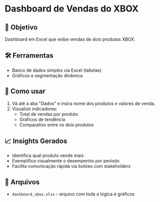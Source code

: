 # Dashboard de Vendas do XBOX

## 🎯 Objetivo
Dashboard em Excel que exibe vendas de dois produtos XBOX.

## 🛠 Ferramentas
- Banco de dados simples via Excel (tabelas)
- Gráficos e segmentação dinâmica

## 🚀 Como usar
1. Vá até a aba "Dados" e insira nome dos produtos e valores de venda.
2. Visualize indicadores:
   - Total de vendas por produto
   - Gráficos de tendência
   - Comparativo entre os dois produtos

## 📈 Insights Gerados
- Identifica qual produto vende mais
- Exemplifica visualmente o desempenho por período
- Facilita comunicação rápida via botões com stakeholders

## 📂 Arquivos
- `dashboard_xbox.xlsx` – arquivo com toda a lógica e gráficos

